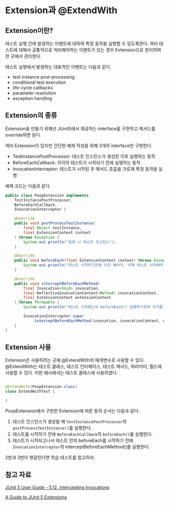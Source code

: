 # Extension과 @ExtendWith

## Extension이란?

테스트 실행 간에 발생하는 이벤트에 대하여 특정 동작을 실행할 수 있도록한다. 여러 테스트에 대해서 공통적으로 처리해야하는 이벤트가 있는 경우 Extension으로 분리하여 한
곳에서 관리한다.

테스트 실행에서 발생하는 대표적인 이벤트는 다음과 같다.

* test instance post-processing
* conditional test execution
* life-cycle callbacks
* parameter resolution
* exception handling

## Extension의 종류

Extension을 만들기 위해선 JUnit5에서 제공하는 interface를 구현하고 메서드를 override하면 된다.

여러 Extension이 있지만 간단한 예제 작성을 위해 3개의 interface만 구현한다.

* TestInstancePostProcessor: 테스트 인스턴스가 생성된 이후 실행하는 동작
* BeforeEachCallback: 각각의 테스트가 시작되기 전에 실행하는 동작
* InvocationInterceptor: 테스트가 시작된 후 메서드 호출을 가로채 특정 동작을 실행

예제 코드는 다음과 같다.

```java
public class PoopExtension implements
    TestInstancePostProcessor,
    BeforeEachCallback,
    InvocationInterceptor {

    @Override
    public void postProcessTestInstance(
        final Object testInstance,
        final ExtensionContext context
    ) throws Exception {
        System.out.println("응애 나 테스트 인스턴스");
    }

    @Override
    public void beforeEach(final ExtensionContext context) throws Exception {
        System.out.println("테스트 시작하기전에 이건 해야지. 이제 테스트 시작해라");
    }

    @Override
    public void interceptBeforeEachMethod(
        final Invocation<Void> invocation,
        final ReflectiveInvocationContext<Method> invocationContext,
        final ExtensionContext extensionContext
    ) throws Throwable {
        System.out.println("테스트 시작했는데 beforeEach() 실행하기전에 이거좀 하자");

        InvocationInterceptor.super
            .interceptBeforeEachMethod(invocation, invocationContext, extensionContext);
    }
}

```

## Extension 사용

Extension은 사용하려는 곳에 @ExtendWith의 매개변수로 사용할 수 있다. @ExtendWith는 테스트 클래스, 테스트 인터페이스, 테스트 메서드, 파라미터, 필드에
사용할 수 있다. 이번 예시에서는 테스트 클래스에 사용하였다.

```java

@ExtendWith(PoopExtension.class)
class ExtendWithTest {

}
```

PoopExtension에서 구현한 Extension에 따른 동작 순서는 다음과 같다.

1. 테스트 인스턴스가 생성될 때 `TestInstancePostProcessor`의 `postProcessTestInstance()`를 실행한다.
2. 테스트를 시작하기 전에 `BeforeEachCallback`의 `beforeEach()`를 실행한다.
3. 테스트가 시작되고나서 테스트 안의 beforeEach를 시작하기 전에 `InvocationInterceptor`의 interceptBeforeEachMethod()를
   실행한다.

2번과 3번이 헷갈린다면 학습 테스트를 참고하라.

## 참고 자료

[JUnit 5 User Guide - 5.12. Intercepting Invocations](https://junit.org/junit5/docs/current/user-guide/#extensions-intercepting-invocations)

[A Guide to JUnit 5 Extensions](https://www.baeldung.com/junit-5-extensions)
